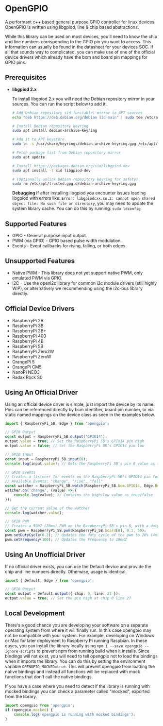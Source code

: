 # OpenGPIO

A performant c++ based general purpose GPIO controller for linux devices.
OpenGPIO is written using libgpiod, line & chip based abstractions.

While this library can be used on most devices, you'll need to know the chip and line numbers corrisponding to the GPIO pin you want to access. This information can usually be found in the datasheet for your devices SOC. If all that sounds way to complicated, you can make use of one of the official device drivers which already have the bcm and board pin mappings for GPIO pins.

## Prerequisites

-   **libgpiod 2.x**

    To install libgpiod 2.x you will need the Debian repository mirror in your sources.
    You can run the script below to add it.

    ```sh
    # Add Debian repository sid (unstable) mirror to APT sources
    echo "deb https://deb.debian.org/debian sid main" | sudo tee /etc/apt/sources.list.d/debian-sid.list

    # Install Debian repository keyring
    sudo apt install debian-archive-keyring

    # Add it to APT keystore
    sudo ln -s /usr/share/keyrings/debian-archive-keyring.gpg /etc/apt/trusted.gpg.d/

    # Fetch package list from Debian repository mirror
    sudo apt update

    # Install https://packages.debian.org/sid/libgpiod-dev
    sudo apt install -t sid libgpiod-dev

    # (Optionally unlink Debian repository keyring for safety)
    sudo rm /etc/apt/trusted.gpg.d/debian-archive-keyring.gpg
    ```

    **Debugging**
    If after installing libgpiod you encounter issues loading libgpiod with errors like: `Error: libgpiodcxx.so.2: cannot open shared object file: No such file or directory`, you may need to update the system library cache. You can do this by running: `sudo ldconfig`

## Supported Features

-   GPIO - General purpose input output.
-   PWM (via GPIO) - GPIO based pulse width modulation.
-   Events - Event callbacks for rising, falling, or both edges.

## Unsupported Features

-   Native PWM - This library does not yet support native PWM, only emulated PWM via GPIO.
-   I2C - Use the openi2c library for common i2c module drivers (still highly WIP), or alternatively we recommending using the i2c-bus library directly.

## Official Device Drivers

-   RaspberryPi 2B
-   RaspberryPi 3B
-   RaspberryPi 3B+
-   RaspberryPi 400
-   RaspberryPi 4B
-   RaspberryPi 5B
-   RaspberryPi Zero2W
-   RaspberryPi ZeroW
-   OrangePi 5
-   OrangePi CM5
-   NanoPI NEO3
-   Radax Rock S0

## Using An Official Driver

Using an official device driver is simple, just import the device by its name.
Pins can be referenced directly by bcm identifier, board pin number, or via static named mappings on the device class as seen in the examples below.

```ts
import { RaspberryPi_5B, Edge } from 'opengpio';

// GPIO Output
const output = RaspberryPi_5B.output('GPIO14');
output.value = true; // Set the RaspberryPi 5B's GPIO14 pin high
output.value = false; // Set the RaspberryPi 5B's GPIO14 pin low

// GPIO Input
const input = RaspberryPi_5B.input(8);
console.log(input.value); // Gets the RaspberryPi 5B's pin 8 value as true (high) / false (low)

// GPIO Events
// Creates a listener for events on the RaspberryPi 5B's GPIO14 pin for both Rising and Falling edges.
// Available Events: "change", "rise", "fall"
const watcher = RaspberryPi_5B.watch(RaspberryPi_5B.bcm.GPIO14, Edge.Both);
watcher.on('change', (value) => {
    console.log(value); // Contains the high/low value as true/false
});

// Get the current value of the watcher
console.log(watcher.value);

// GPIO PWM
// Creates a 50HZ (20ms) PWM on the RaspberryPi 5B's pin 8, with a duty cycle of 10% (2ms)
const pwm = RaspberryPi_5B.pwm(RaspberryPi_5B.board[8], 0.1, 50);
pwm.setDutyCycle(0.2); // Updates the duty cycle of the pwm to 20% (4ms)
pwm.setFrequency(100); // Updates the frequency to 100HZ
```

## Using An Unofficial Driver

If no official driver exists, you can use the Default device and provide the chip and line numbers directly. Otherwise, usage is identical.

```ts
import { Default, Edge } from 'opengpio';

// GPIO Output
const output = Default.output({ chip: 0, line: 27 });
output.value = true; // Set the pin high at chip 0 line 27
```

## Local Development

There's a good chance you are developing your software on a separate operating system from where it will finally run. In this case opengpio may not be compatible with your system. For example, developing on Windows or Mac for later deployment to Raspberry Pi running Raspbian. In these cases, you can install the library locally using `npm i --save opengpio --ignore-scripts` to prevent npm from running build when it installs. Since bindings will not exist, you will need to tell opengpio not to load the bindings when it imports the library. You can do this by setting the environment variable `OPENGPIO_MOCKED=true`. This will prevent opengpio from loading the native bindings and instead all functions will be replaced with mock functions that don't call the native bindings.

If you have a case where you need to detect if the library is running with mocked bindings you can check a parameter called "mocked", exported from the library.

```ts
import opengpio from 'opengpio';
if (opengpio.mocked) {
    console.log('opengpio is running with mocked bindings');
}
```
